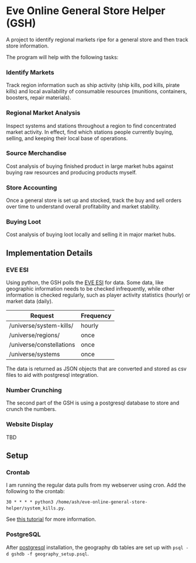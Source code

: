 # Eve Online General Store Helper (GSH)
A project to identify regional markets ripe for a general store and then track store information.

The program will help with the following tasks:

### Identify Markets
Track region information such as ship activity (ship kills, pod kills, pirate kills) and local availability of consumable resources (munitions, containers, boosters, repair materials).

### Regional Market Analysis
Inspect systems and stations throughout a region to find concentrated market activity. In effect, find which stations people currently buying, selling, and keeping their local base of operations.

### Source Merchandise
Cost analysis of buying finished product in large market hubs against buying raw resources and producing products myself.

### Store Accounting
Once a general store is set up and stocked, track the buy and sell orders over time to understand overall profitability and market stability.

### Buying Loot
Cost analysis of buying loot locally and selling it in major market hubs.

## Implementation Details
### EVE ESI
Using python, the GSH polls the [EVE ESI](https://esi.evetech.net/ui/) for data. Some data, like geographic information needs to be checked infrequently, while other information is checked regularly, such as player activity statistics (hourly) or market data (daily).

| Request                  | Frequency |
| ------------------------ | --------- |
| /universe/system-kills/  | hourly    |
| /universe/regions/       | once      |
| /universe/constellations | once      |
| /universe/systems        | once      |

The data is returned as JSON objects that are converted and stored as csv files to aid with postgresql integration.

### Number Crunching
The second part of the GSH is using a postgresql database to store and crunch the numbers.

### Website Display
TBD

## Setup
### Crontab
I am running the regular data pulls from my webserver using cron. Add the following to the crontab:

`30 * * * * python3 /home/ash/eve-online-general-store-helper/system_kills.py`. 

See [this tutorial](https://ostechnix.com/a-beginners-guide-to-cron-jobs/) for more information.

### PostgreSQL
After [postgresql](https://www.postgresql.org/) installation, the geography db tables are set up with `psql -d gshdb -f geography_setup.psql`.
